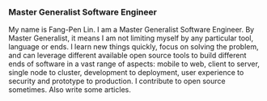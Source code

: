 ### Master Generalist Software Engineer

My name is Fang-Pen Lin. I am a Master Generalist Software Engineer. By Master Generalist, it means I am not limiting myself by any particular tool, language or ends. I learn new things quickly, focus on solving the problem, and can leverage different available open source tools to build different ends of software in a vast range of aspects: mobile to web, client to server, single node to cluster, development to deployment, user experience to security and prototype to production. I contribute to open source sometimes. Also write some articles.
